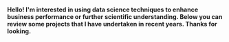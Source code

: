 #### Hello! I'm interested in using data science techniques to enhance business performance or further scientific understanding. Below you can review some projects that I have undertaken in recent years. Thanks for looking. 


